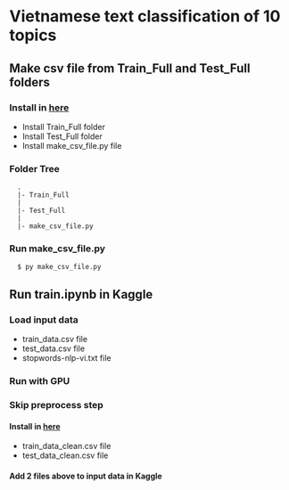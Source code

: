# Vietnamese text classification of 10 topics

## Make csv file from Train_Full and Test_Full folders

### Install in [here](https://drive.google.com/drive/folders/1D9BHv2vwZDYYU5HVicy8b4U2GhafyUvI?usp=sharing)

- Install Train_Full folder
- Install Test_Full folder
- Install make_csv_file.py file

### Folder Tree

```
  .
  |- Train_Full
  |
  |- Test_Full
  |
  |- make_csv_file.py

```

### Run make_csv_file.py

```
  $ py make_csv_file.py
```

## Run train.ipynb in Kaggle

### Load input data

- train_data.csv file
- test_data.csv file
- stopwords-nlp-vi.txt file

### Run with GPU

### Skip preprocess step

#### Install in [here](https://drive.google.com/drive/folders/1D9BHv2vwZDYYU5HVicy8b4U2GhafyUvI?usp=sharing)

- train_data_clean.csv file
- test_data_clean.csv file

#### Add 2 files above to input data in Kaggle
